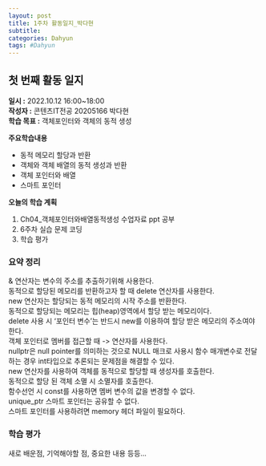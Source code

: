 ```yaml
---
layout: post
title: 1주차 활동일지_박다현
subtitle:
categories: Dahyun
tags: #Dahyun
---
```

## 첫 번째 활동 일지
**일시 :** 2022.10.12 16:00~18:00  
**작성자 :** 콘텐츠IT전공 20205166 박다현  
**학습 목표 :** 객체포인터와 객체의 동적 생성  

**주요학습내용**
- 동적 메모리 할당과 반환
- 객체와 객체 배열의 동적 생성과 반환
- 객체 포인터와 배열
- 스마트 포인터  

**오늘의 학습 계획**
1. Ch04_객체포인터와배열동적생성 수업자료 ppt 공부
2. 6주차 실습 문제 코딩  
3. 학습 평가
### 요약 정리
& 연산자는 변수의 주소를 추출하기위해 사용한다.  
동적으로 할당된 메모리를 반환하고자 할 때 delete 연산자를 사용한다.  
new 연산자는 할당되는 동적 메모리의 시작 주소를 반환한다.  
동적으로 할당되는 메모리는 힙(heap)영역에서 할당 받는 메모리이다.  
delete 사용 시 ‘포인터 변수’는 반드시 new를 이용하여 할당 받은 메모리의 주소여야 한다.  
객체 포인터로 멤버를 접근할 때 -> 연산자를 사용한다.  
nullptr은 null pointer를 의미하는 것으로 NULL 매크로 사용시 함수 매개변수로 전달하는 경우 int타입으로 추론되는 문제점을 해결할 수 있다.  
new 연산자를 사용하여 객체를 동적으로 할당할 때 생성자를 호출한다.  
동적으로 할당 된 객체 소멸 시 소멸자를 호출한다.  
함수선언 시 const를 사용하면 멤버 변수의 값을 변경할 수 없다.  
unique_ptr 스마트 포인터는 공유할 수 없다.  
스마트 포인터를 사용하려면 memory 헤더 파일이 필요하다.
### 학습 평가
새로 배운점, 기억해야할 점, 중요한 내용 등등...


